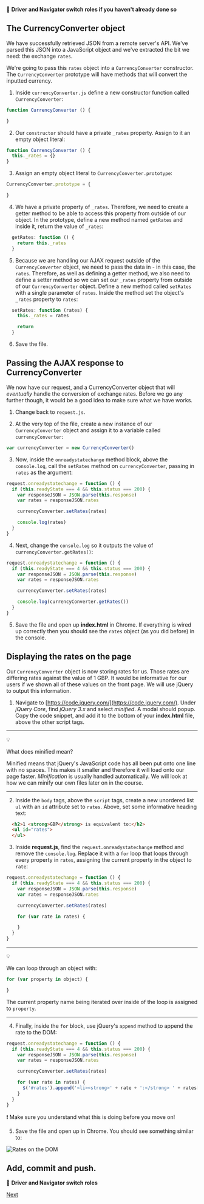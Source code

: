:twisted_rightwards_arrows: **Driver and Navigator switch roles if you haven't already done so**

## The CurrencyConverter object

We have successfully retrieved JSON from a remote server's API. We've parsed this JSON into a JavaScript object and we've extracted the bit we need: the exchange `rates`. 

We're going to pass this `rates` object into a `CurrencyConverter` constructor. The `CurrencyConverter` prototype will have methods that will convert the inputted currency.

1. Inside `currencyConverter.js` define a new constructor function called `CurrencyConverter`:

```js
function CurrencyConverter () {

}
```

2. Our `constructor` should have a private `_rates` property. Assign to it an empty object literal:

```js
function CurrencyConverter () {
  this._rates = {}
}
```

3. Assign an empty object literal to `CurrencyConverter.prototype`:

```js
CurrencyConverter.prototype = {

}
```

4. We have a private property of `_rates`. Therefore, we need to create a getter method to be able to access this property from outside of our object. In the prototype, define a new method named `getRates` and inside it, return the value of `_rates`:

```js
  getRates: function () {
    return this._rates
  }
```

5. Because we are handling our AJAX request outside of the `CurrencyConverter` object, we need to pass the data in - in this case, the `rates`. Therefore, as well as defining a getter method, we also need to define a setter method so we can set our `_rates` property from outside of our `CurrencyConverter` object. Define a new method called `setRates` with a single parameter of `rates`. Inside the method set the object's `_rates` property to `rates`:

```js
  setRates: function (rates) {
    this._rates = rates

    return
  }
```

6. Save the file.

## Passing the AJAX response to CurrencyConverter

We now have our request, and a CurrencyConverter object that will *eventually* handle the conversion of exchange rates. Before we go any further though, it would be a good idea to make sure what we have works.  

1. Change back to `request.js`. 

2. At the very top of the file, create a new instance of our `CurrencyConverter` object and assign it to a variable called `currencyConverter`:

```js 
var currencyConverter = new CurrencyConverter()
```

3. Now, inside the `onreadystatechange` method block, above the `console.log`, call the `setRates` method on `currencyConverter`, passing in `rates` as the argument:

```js
request.onreadystatechange = function () {
  if (this.readyState === 4 && this.status === 200) {
    var responseJSON = JSON.parse(this.response)
    var rates = responseJSON.rates

    currencyConverter.setRates(rates)

    console.log(rates)
  }
}
```

4. Next, change the `console.log` so it outputs the value of `currencyConverter.getRates()`:

```js
request.onreadystatechange = function () {
  if (this.readyState === 4 && this.status === 200) {
    var responseJSON = JSON.parse(this.response)
    var rates = responseJSON.rates

    currencyConverter.setRates(rates)

    console.log(currencyConverter.getRates())
  }
}
```

5. Save the file and open up **index.html** in Chrome. If everything is wired up correctly then you should see the `rates` object (as you did before) in the console.

## Displaying the rates on the page

Our `CurrencyConverter` object is now storing rates for us. Those rates are differing rates against the value of 1 GBP. It would be informative for our users if we shown all of these values on the front page. We will use jQuery to output this information.

1. Navigate to [https://code.jquery.com/](https://code.jquery.com/). Under *jQuery Core*, find *jQuery 3.x* and select *minified*. A modal should popup. Copy the code snippet, and add it to the bottom of your **index.html** file, above the other script tags.

***
:bulb:

What does minified mean?

Minified means that jQuery's JavaScript code has all been put onto one line with no spaces. This makes it smaller and therefore it will load onto our page faster. *Minification* is usually handled automatically. We will look at how we can minify our own files later on in the course.
***

2. Inside the `body` tags, above the `script` tags, create a new unordered list `ul` with an `id` attribute set to `rates`. Above, set some informative heading text:

```html
  <h2>1 <strong>GBP</strong> is equivalent to:</h2>
  <ul id="rates">
  </ul>
```

3. Inside **request.js**, find the `request.onreadystatechange` method and remove the `console.log`. Replace it with a `for` loop that loops through every property in `rates`, assigning the current property in the object to `rate`:

```js
request.onreadystatechange = function () {
  if (this.readyState === 4 && this.status === 200) {
    var responseJSON = JSON.parse(this.response)
    var rates = responseJSON.rates

    currencyConverter.setRates(rates)

    for (var rate in rates) {

    }
  }
}
```

***
:bulb:

We can loop through an object with:

```js
for (var property in object) {

}
```

The current property name being iterated over inside of the loop is assigned to `property`.
***

4. Finally, inside the `for` block, use jQuery's `append` method to append the rate to the DOM:

```js
request.onreadystatechange = function () {
  if (this.readyState === 4 && this.status === 200) {
    var responseJSON = JSON.parse(this.response)
    var rates = responseJSON.rates

    currencyConverter.setRates(rates)

    for (var rate in rates) {
      $('#rates').append('<li><strong>' + rate + ':</strong> ' + rates[rate] + '</li>')
    }
  }
}
```

:exclamation: Make sure you understand what this is doing before you move on!

5. Save the file and open up in Chrome. You should see something similar to:

![Rates on the DOM](images/ratesDOM.png)

## Add, commit and push.

:twisted_rightwards_arrows: **Driver and Navigator switch roles**

[Next](lesson1_page3.md)